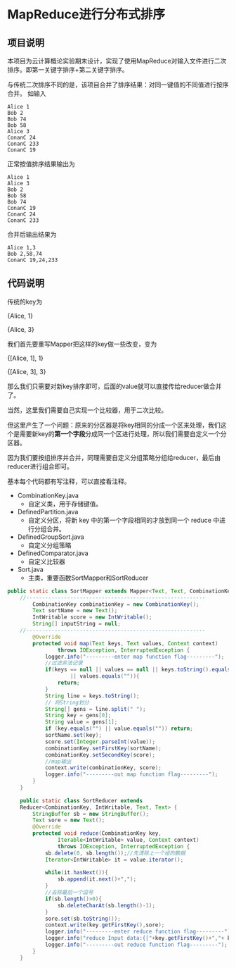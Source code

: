 # MapReduce进行分布式排序

## 项目说明

本项目为云计算概论实验期末设计，实现了使用MapReduce对输入文件进行二次排序。即第一关键字排序+第二关键字排序。

与传统二次排序不同的是，该项目合并了排序结果：对同一键值的不同值进行按序合并。
如输入

```
Alice 1
Bob 2
Bob 74
Bob 58
Alice 3
ConanC 24
ConanC 233
ConanC 19
```

正常按值排序结果输出为

```
Alice 1
Alice 3
Bob 2
Bob 58
Bob 74
ConanC 19
ConanC 24
ConanC 233
```

合并后输出结果为

```
Alice 1,3
Bob	2,58,74
ConanC 19,24,233
```

## 代码说明

传统的key为

{Alice, 1}

{Alice, 3}

我们首先要重写Mapper把这样的key做一些改变，变为

{[Alice, 1], 1}

{[Alice, 3], 3}

那么我们只需要对新key排序即可，后面的value就可以直接传给reducer做合并了。

当然，这里我们需要自己实现一个比较器，用于二次比较。

但这里产生了一个问题：原来的分区器是将key相同的分成一个区来处理，我们这个是需要新key的**第一个字段**分成同一个区进行处理，所以我们需要自定义一个分区器。

因为我们要按组排序并合并，同理需要自定义分组策略分组给reducer，最后由reducer进行组合即可。

基本每个代码都有写注释，可以直接看注释。

- CombinationKey.java
  - 自定义类，用于存储键值。
- DefinedPartition.java
  - 自定义分区，将新 key 中的第一个字段相同的才放到同一个 reduce 中进行分组合并。
- DefinedGroupSort.java
  - 自定义分组策略
- DefinedComparator.java
  - 自定义比较器
- Sort.java
  - 主类，重要函数SortMapper和SortReducer

```java
public static class SortMapper extends Mapper<Text, Text, CombinationKey, IntWritable> { 
    //--------------------------------------------------------- 
        CombinationKey combinationKey = new CombinationKey(); 
        Text sortName = new Text(); 
        IntWritable score = new IntWritable(); 
        String[] inputString = null; 
    //--------------------------------------------------------- 
        @Override
        protected void map(Text keys, Text values, Context context) 
                throws IOException, InterruptedException { 
            logger.info("---------enter map function flag---------"); 
            //过滤非法记录 
            if(keys == null || values == null || keys.toString().equals("") 
                    || values.equals("")){ 
                return; 
            } 
            String line = keys.toString();
            // 将String划分
            String[] gens = line.split(" ");
            String key = gens[0];
            String value = gens[1];
            if (key.equals("") || value.equals("")) return;
            sortName.set(key); 
            score.set(Integer.parseInt(value)); 
            combinationKey.setFirstKey(sortName); 
            combinationKey.setSecondKey(score); 
            //map输出 
            context.write(combinationKey, score); 
            logger.info("---------out map function flag---------"); 
        } 
    }
    
    public static class SortReducer extends
    Reducer<CombinationKey, IntWritable, Text, Text> { 
        StringBuffer sb = new StringBuffer(); 
        Text sore = new Text(); 
        @Override
        protected void reduce(CombinationKey key, 
                Iterable<IntWritable> value, Context context) 
                throws IOException, InterruptedException { 
            sb.delete(0, sb.length());//先清除上一个组的数据 
            Iterator<IntWritable> it = value.iterator(); 
                                                    
            while(it.hasNext()){ 
                sb.append(it.next()+","); 
            } 
            //去除最后一个逗号 
            if(sb.length()>0){ 
                sb.deleteCharAt(sb.length()-1); 
            } 
            sore.set(sb.toString()); 
            context.write(key.getFirstKey(),sore); 
            logger.info("---------enter reduce function flag---------"); 
            logger.info("reduce Input data:{["+key.getFirstKey()+","+ key.getSecondKey()+"],["+sore+"]}");
            logger.info("---------out reduce function flag---------"); 
        } 
    } 
```
